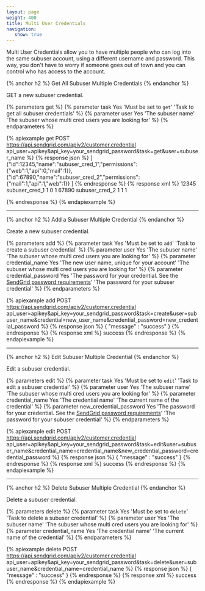 ```yaml
---
layout: page
weight: 400
title: Multi User Credentials
navigation:
   show: true
---
```


Multi User Credentials allow you to have multiple people who can log into the same subuser account, using a different username
and password. This way, you don't have to worry if someone goes out of town and you can control who has access to the account.

{% anchor h2 %}
Get All Subuser Multiple Credentials
{% endanchor %}

GET a new subuser credential.

{% parameters get %}
 {% parameter task Yes 'Must be set to <code>get</code>' 'Task to get all subuser credentials' %}
 {% parameter user Yes 'The subuser name' 'The subuser whose multi cred users you are looking for' %}
{% endparameters %}

{% apiexample get POST https://api.sendgrid.com/apiv2/customer.credential api_user=apikey&api_key=your_sendgrid_password&task=get&user=subuser_name %}
  {% response json %}
[
    {"id":12345,"name":"subuser_cred_1","permissions":{"web":1,"api":0,"mail":1}},
    {"id":67890,"name":"subuser_cred_2","permissions":{"mail":1,"api":1,"web":1}}
]
  {% endresponse %}
  {% response xml %}
    <result>
        <credential>
            <id>12345</id>
            <name>subuser_cred_1</name>
            <permissions>
                <permission>
                    <web>1</web>
                    <api>0</api>
                    <mail>1</mail>
                </permission>
            </permissions>
        </credential>
        <credential>
            <id>67890</id>
            <name>subuser_cred_2</name>
            <permissions>
                <permission>
                    <web>1</web>
                    <api>1</api>
                    <mail>1</mail>
                </permission>
            </permissions>
        </credential>
    </result>

  {% endresponse %}
{% endapiexample %}

* * * * *



{% anchor h2 %}
Add a Subuser Multiple Credential
{% endanchor %}

Create a new subuser credential.

{% parameters add %}
 {% parameter task Yes 'Must be set to <code>add</code>' 'Task to create a subuser credential' %}
 {% parameter user Yes 'The subuser name' 'The subuser whose multi cred users you are looking for' %}
 {% parameter credential_name Yes 'The new user name, unique for your account' 'The subuser whose multi cred users you are looking for' %}
 {% parameter credential_password Yes 'The password for your credential. See the [SendGrid password requirements]({{root_url}}{{site.password_requirements}})' 'The password for your subuser credential' %}
{% endparameters %}

{% apiexample add POST https://api.sendgrid.com/apiv2/customer.credential api_user=apikey&api_key=your_sendgrid_password&task=create&user=subuser_name&credential=new_user_name&credential_password=new_credential_password %}
  {% response json %}
{
    "message" : "success"
}
  {% endresponse %}
  {% response xml %}
   <result>
      <message>success</message>
   </result>
  {% endresponse %}
{% endapiexample %}

* * * * *


{% anchor h2 %}
Edit Subuser Multiple Credential
{% endanchor %}

Edit a subuser credential.

{% parameters edit %}
 {% parameter task Yes 'Must be set to <code>edit</code>' 'Task to edit a subuser credential' %}
 {% parameter user Yes 'The subuser name' 'The subuser whose multi cred users you are looking for' %}
 {% parameter credential_name Yes 'The credential name' 'The current name of the credential' %}
 {% parameter new_credential_password Yes 'The password for your credential. See the [SendGrid password requirements]({{root_url}}{{site.password_requirements}})' 'The password for your subuser credential' %}
{% endparameters %}

{% apiexample edit POST https://api.sendgrid.com/apiv2/customer.credential api_user=apikey&api_key=your_sendgrid_password&task=edit&user=subuser_name&credential_name=credential_name&new_credential_password=credential_password %}
  {% response json %}
{
    "message" : "success"
}
  {% endresponse %}
  {% response xml %}
   <result>
      <message>success</message>
   </result>
  {% endresponse %}
{% endapiexample %}

* * * * *




{% anchor h2 %}
Delete Subuser Multiple Credential
{% endanchor %}

Delete a subuser credential.

{% parameters delete %}
    {% parameter task Yes 'Must be set to <code>delete</code>' 'Task to delete a subuser credential' %}
    {% parameter user Yes 'The subuser name' 'The subuser whose multi cred users you are looking for' %}
    {% parameter credential_name Yes 'The credential name' 'The current name of the credential' %}
{% endparameters %}

{% apiexample delete POST https://api.sendgrid.com/apiv2/customer.credential api_user=apikey&api_key=your_sendgrid_password&task=delete&user=subuser_name&credential_name=credential_name %}
  {% response json %}
{
    "message" : "success"
}
  {% endresponse %}
  {% response xml %}
   <result>
      <message>success</message>
   </result>
  {% endresponse %}
{% endapiexample %}
